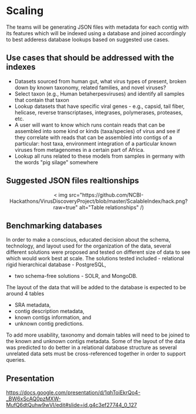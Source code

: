 
# Scaling 

The teams will be generating JSON files with metadata for each contig with its features which will be indexed using a database and joined accordingly to best adderess database lookups based on suggested use cases. 

## Use cases that should be addressed with the indexes 
- Datasets sourced from human gut, what virus types of present, broken down by known taxonomy, related families, and novel viruses?
- Select taxon (e.g., Human betaherpesviruses) and identify all samples that contain that taxon
- Lookup datasets that have specific viral genes - e.g., capsid, tail fiber, helicase, reverse transcriptases, integrases, polymerases, proteases, etc.
- A user will want to know which runs contain reads that can be assembled into some kind or kinds (taxa/species) of virus and see if they correlate with reads that can be assembled into contigs of a particular: host taxa, environment integration of a particular known viruses from metagenomes in a certain part of Africa.
- Lookup all runs related to these models from samples in germany with the words "pig silage" somewhere 

## Suggested JSON files realtionships
<p align="center">
< img src="https://github.com/NCBI-Hackathons/VirusDiscoveryProject/blob/master/ScalableIndex/hack.png?raw=true" alt="Table relationships" /)
</p>
  
## Benchmarking databases 

In order to make a conscious, educated decision about the schema, technology, and layout used for the organization of the data, several different solutions were proposed and tested on different size of data to see which would work best at scale. The solutions tested included  - relational rigid hierarchical database - PostgreSQL, 
- two schema-free solutions - SOLR, and MongoDB. 

The layout of the data that will be added to the database is expected to be around 4 tables 
- SRA metadata, 
- contig description metadata, 
- known contigs information, and 
- unknown contig predictions. 

To add more usability, taxonomy and domain tables will need to be joined to the known and unknown contigs metadata. Some of the layout of the data was predicted to do better in a relational database structure as several unrelated data sets must be cross-referenced together in order to support queries. 



## Presentation ##

https://docs.google.com/presentation/d/1qhToiEkrQo4-_BW6xScAQ0pzMXW-MufQ6dtQuhw9wVI/edit#slide=id.g4c3ef27744_0_127
